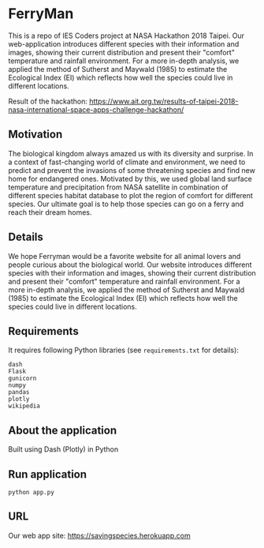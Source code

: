 # FerryMan
This is a repo of IES Coders project at NASA Hackathon 2018 Taipei.
Our web-application introduces different species with their information and images, showing their current distribution and present their "comfort" temperature and rainfall environment. For a more in-depth analysis, we applied the method of Sutherst and Maywald (1985) to estimate the Ecological Index (EI) which reflects how well the species could live in different locations.

Result of the hackathon: https://www.ait.org.tw/results-of-taipei-2018-nasa-international-space-apps-challenge-hackathon/

## Motivation
The biological kingdom always amazed us with its diversity and surprise. In a context of fast-changing world of climate and environment, we need to predict and prevent the invasions of some threatening species and find new home for endangered ones. Motivated by this, we used global land surface temperature and precipitation from NASA satellite in combination of different species habitat database to plot the region of comfort for different species. Our ultimate goal is to help those species can go on a ferry and reach their dream homes.

## Details
We hope Ferryman would be a favorite website for all animal lovers and people curious about the biological world. Our website introduces different species with their information and images, showing their current distribution and present their "comfort" temperature and rainfall environment. For a more in-depth analysis, we applied the method of Sutherst and Maywald (1985) to estimate the Ecological Index (EI) which reflects how well the species could live in different locations.

## Requirements
It requires following Python libraries (see `requirements.txt` for details):
```
dash
Flask
gunicorn
numpy
pandas
plotly
wikipedia
```


## About the application
Built using Dash (Plotly) in Python

## Run application
```
python app.py
```

## URL
Our web app site: https://savingspecies.herokuapp.com
